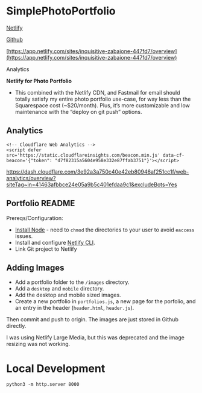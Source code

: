 # SimplePhotoPortfolio

[Netlify](https://app.netlify.com/sites/inquisitive-zabaione-447fd7/overview) 

[Github](https://github.com/samclayj/SimplePhotoPortfolio/tree/main) 

[https://app.netlify.com/sites/inquisitive-zabaione-447fd7/overview](https://app.netlify.com/sites/inquisitive-zabaione-447fd7/overview) 

Analytics

**Netlify for Photo Portfolio**

* This combined with the Netlify CDN, and Fastmail for email should totally satisfy my entire photo portfolio use-case, for way less than the Squarespace cost (~$20/month). Plus, it’s more customizable and low maintenance with the “deploy on git push” options.


## Analytics

```
<!-- Cloudflare Web Analytics -->
<script defer src='https://static.cloudflareinsights.com/beacon.min.js' data-cf-beacon='{"token": "d7f82315a5604e958e332e87ffab3751"}'></script>
```
https://dash.cloudflare.com/3e92a3a750c40e42eb80946af251cc1f/web-analytics/overview?siteTag~in=41463afbbce24e05a9b5c401efdaa9c1&excludeBots=Yes

## Portfolio README

Prereqs/Configuration:

- [Install Node](https://nodejs.org/en/download/) - need to `chmod` the directories to your user to avoid `eaccess` issues.
- Install and configure [Netlify CLI](https://docs.netlify.com/cli/get-started/#authentication).
- Link Git project to Netlify

## Adding Images

* Add a portfolio folder to the `/images` directory.
* Add a `desktop` and `mobile` directory.
* Add the desktop and mobile sized images.
* Create a new portfolio in `portfolios.js`, a new page for the porfolio, and an
  entry in the header (`header.html`, `header.js`).

Then commit and push to origin. The images are just stored in Github directly.

I was using Netlify Large Media, but this was deprecated and the image resizing
was not working.

# Local Development

```
python3 -m http.server 8000
```
